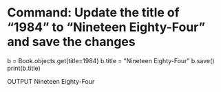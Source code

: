 # Command: Update the title of “1984” to “Nineteen Eighty-Four” and save the changes

b = Book.objects.get(title=1984)
b.title = "Nineteen Eighty-Four"
b.save()
print(b.title)

OUTPUT
Nineteen Eighty-Four
